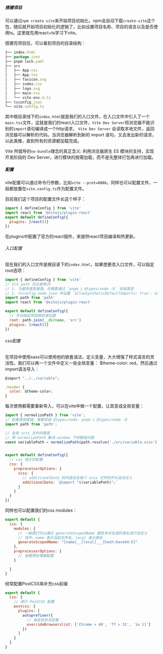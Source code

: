 ##### 搭建项目

可以通过`npm create vite`来开始项目初始化，npm会自动下载`create-vite`这个包，随后就开始项目初始化的逻辑了，比如设置项目名称、项目的语言以及是否使用ts。这里就先用react+ts学习下vite。

搭建完项目后，可以看到项目的目录结构：

```javascript
├── index.html
├── package.json
├── pnpm-lock.yaml
├── src
│   ├── App.css
│   ├── App.tsx
│   ├── favicon.svg
│   ├── index.css
│   ├── logo.svg
│   ├── main.tsx
│   └── vite-env.d.ts
├── tsconfig.json
└── vite.config.ts
```

其中根目录线下的`index.html`就是我们的入口文件，在入口文件中引入了一个`main.tsx`文件，这就是我们的react入口文件，`Vite Dev Server`将浏览器不能识别的`import`语句编译成一个http请求， `Vite Dev Server` 会读取本地文件，返回浏览器可以解析的代码。当浏览器解析到新的 import 语句，又会发出新的请求，以此类推，直到所有的资源都加载完成。 

 Vite 所倡导的`no-bundle`理念的真正含义: 利用浏览器原生 ES 模块的支持，实现开发阶段的 Dev Server，进行模块的按需加载，而不是先整体打包再进行加载。 

##### 配置

vite配置可以通过命令行参数，比如`vite --prot=8888`，同样也可以配置文件，一般都放置在`vite.config.ts`作为配置文件。

目前我们这个项目的配置文件长这个样子：

```javascript
import { defineConfig } from 'vite'
import react from '@vitejs/plugin-react'
export default defineConfig({
  plugins: [react()]
})
```

在plugins中配置了官方的react插件，来提供react项目编译和热更新。

###### 入口配置

现在我们的入口文件是根目录下的`index.html`，如果想更改入口文件，可以指定root选项：

```javascript
import { defineConfig } from 'vite'
// 引入 path 包注意两点:
// 1. 为避免类型报错，你需要通过 `pnpm i @types/node -D` 安装类型
// 2. tsconfig.node.json 中设置 `allowSyntheticDefaultImports: true`，以允许下面的 default 导入方式
import path from 'path'
import react from '@vitejs/plugin-react'

export default defineConfig({
  // 手动指定项目根目录位置
  root: path.join(__dirname, 'src')
  plugins: [react()]
})
```

###### css配置

在项目中使用sass可以使用他的嵌套语法，定义变量，大大增强了样式语言的灵活性。我们可以再一个文件中定义一些全局变量： $theme-color: red，然后通过import语法导入：

```javascript
@import "../../variable";

.header {
  color: $theme-color;
}
```

每次使用都需要重新导入，可以在vite中做一个配置，让其变成全局变量：

```js
import { normalizePath } from 'vite';
// 如果类型报错，需要安装 @types/node: pnpm i @types/node -D
import path from 'path';

// 全局 scss 文件的路径
// 用 normalizePath 解决 window 下的路径问题
const variablePath = normalizePath(path.resolve('./src/variable.scss'));


export default defineConfig({
  // css 相关的配置
  css: {
    preprocessorOptions: {
      scss: {
        // additionalData 的内容会在每个 scss 文件的开头自动注入
        additionalData: `@import "${variablePath}";`
      }
    }
  }
})
```

同样也可以配置我们的css modules：

```javascript
export default {
  css: {
    modules: {
      // 一般我们可以通过 generateScopedName 属性来对生成的类名进行自定义
      // 其中，name 表示当前文件名，local 表示类名
      generateScopedName: "[name]__[local]___[hash:base64:5]"
    },
    preprocessorOptions: {
      // 省略预处理器配置
    }

  }
}
```

经常配置PostCSS来补充css前缀

```js
export default {
  css: {
    // 进行 PostCSS 配置
    postcss: {
      plugins: [
        autoprefixer({
          // 指定目标浏览器
          overrideBrowserslist: ['Chrome > 40', 'ff > 31', 'ie 11']
        })
      ]
    }
  }
}
```

































































